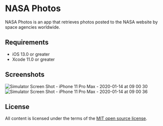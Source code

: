 # NASA Photos

NASA Photos is an app that retrieves photos posted to the NASA website by space agencies worldwide.

## Requirements
- iOS 13.0 or greater
- Xcode 11.0 or greater

## Screenshots
![Simulator Screen Shot - iPhone 11 Pro Max - 2020-01-14 at 09 00 30](https://user-images.githubusercontent.com/21065764/72350408-67162200-36ac-11ea-834f-b42c2205882d.png)
![Simulator Screen Shot - iPhone 11 Pro Max - 2020-01-14 at 09 00 36](https://user-images.githubusercontent.com/21065764/72350414-68dfe580-36ac-11ea-9074-27b7a369485b.png)

## License
All content is licensed under the terms of the [MIT open source license](https://opensource.org/licenses/MIT).
